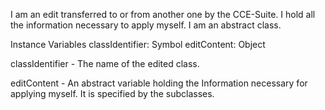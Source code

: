 I am an edit transferred to or from another one by the CCE-Suite. I hold all the information necessary to apply myself. I am an abstract class.

Instance Variables
	classIdentifier:	Symbol
	editContent:		Object

classIdentifier
	- The name of the edited class.

editContent
	- An abstract variable holding the Information necessary for applying myself. It is specified by the subclasses.